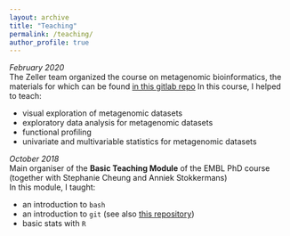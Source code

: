 ```yaml
---
layout: archive
title: "Teaching"
permalink: /teaching/
author_profile: true
---
```



_February 2020_  
The Zeller team organized the course on metagenomic bioinformatics, the
materials for which can be found
[in this gitlab repo](https://git.embl.de/grp-zeller/metag_course)
In this course, I helped to teach:
- visual exploration of metagenomic datasets
- exploratory data analysis for metagenomic datasets
- functional profiling
- univariate and multivariable statistics for metagenomic datasets


_October 2018_   
Main organiser of the __Basic Teaching Module__ of the EMBL
PhD course (together with Stephanie Cheung and Anniek Stokkermans)  
In this module, I taught:
- an introduction to `bash`
- an introduction to `git` (see also
[this repository](https://github.com/jakob-wirbel/git_btm_2018))
- basic stats with `R`
